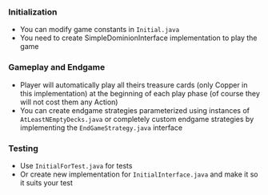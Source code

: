 ### Initialization
- You can modify game constants in `Initial.java`
- You need to create SimpleDominionInterface implementation to play the game

### Gameplay and Endgame
- Player will automatically play all theirs treasure cards (only Copper in this implementation) at the beginning of each play phase (of course they will not cost them any Action)
- You can create endgame strategies parameterized using instances of `AtLeastNEmptyDecks.java` or completely custom endgame strategies by implementing the `EndGameStrategy.java` interface

### Testing
- Use `InitialForTest.java` for tests
- Or create new implementation for `InitialInterface.java` and make it so it suits your test